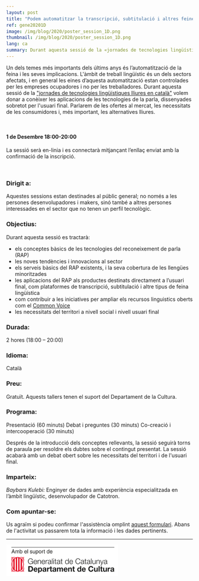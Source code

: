```yaml
---
layout: post
title: "Podem automatitzar la transcripció, subtitulació i altres feines lingüístiques?"
ref: gene20201D
image: /img/blog/2020/poster_session_1D.png
thumbnail: /img/blog/2020/poster_session_1D.png
lang: ca
summary: Durant aquesta sessió de la «jornades de tecnologies lingüístiques lliures en català» volem donar a conèixer les aplicacions de les tecnologies de la parla, dissenyades sobretot per l'usuari final. Parlarem de les ofertes al mercat, les necessitats de les consumidores i, més important, les alternatives lliures.
---
```


Un dels temes més importants dels últims anys és l’automatització de la feina i les seves implicacions. L'àmbit de treball lingüístic és un dels sectors afectats, i en general les eines d’aquesta automatització estan controlades per les empreses ocupadores i no per les treballadores. Durant aquesta sessió de la ["jornades de tecnologies lingüístiques lliures en català"][jornades] volem donar a conèixer les aplicacions de les tecnologies de la parla, dissenyades sobretot per l'usuari final. Parlarem de les ofertes al mercat, les necessitats de les consumidores i, més important, les alternatives lliures.

<br/>

#### 1 de Desembre 18:00-20:00
La sessió serà en-linia i es connectarà mitjançant l’enllaç enviat amb la confirmació de la inscripció.

<br/>

### Dirigit a:
Aquestes sessions estan destinades al públic general; no només a les persones desenvolupadores i makers, sinó també a altres persones interessades en el sector que no tenen un perfil tecnològic.

### Objectius:
Durant aquesta sessió es tractarà:
* els conceptes bàsics de les tecnologies del reconeixement de parla (RAP)
* les noves tendències i innovacions al sector
* els serveis bàsics del RAP existents, i la seva cobertura de les llengües minoritzades
* les aplicacions del RAP als productes destinats directament a l’usuari final, com plataformes de transcripció, subtitulació i altre tipus de feina lingüística
* com contribuir a les iniciatives per ampliar els recursos linguistics oberts com el [Common Voice](https://commonvoice.mozilla.org/ca)
* les necessitats del territori a nivell social i nivell usuari final

### Durada:
2 hores (18:00 – 20:00)

### Idioma:
Català

### Preu:
Gratuït. Aquests tallers tenen el suport del Departament de la Cultura.

### Programa:
Presentació (60 minuts) Debat i preguntes (30 minuts) Co-creació i intercooperació (30 minuts)

Després de la introducció dels conceptes rellevants, la sessió seguirà torns de paraula per resoldre els dubtes sobre el contingut presentat. La sessió acabarà amb un debat obert sobre les necessitats del territori i de l'usuari final.

### Imparteix:
_Baybars Kulebi:_ Enginyer de dades amb experiència especialitzada en l’àmbit lingüístic, desenvolupador de Catotron.

### Com apuntar-se:
Us agraïm si podeu confirmar l'assistència omplint [aquest formulari](https://limesurvey.collectivat.cat/index.php?r=survey/index&sid=494293&lang=ca). Abans de l'activitat us passarem tota la informació i les dades pertinents.

---
<img src="/img/logo_generalitat.png" width="60%"/>

[jornades]: /blog/2020-11-06-jornades-de-tecnologies-lliures-de-la-parla/
